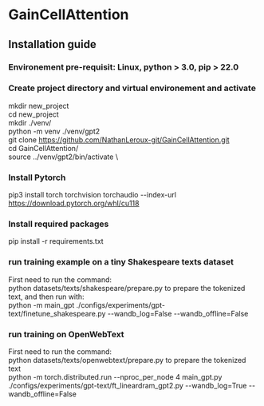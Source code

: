 # GainCellAttention

## Installation guide

### Environement pre-requisit: Linux, python > 3.0, pip > 22.0
### Create project directory and virtual environement and activate

mkdir new_project \
cd new_project \
mkdir ./venv/ \
python -m venv ./venv/gpt2 \
git clone https://github.com/NathanLeroux-git/GainCellAttention.git \
cd GainCellAttention/ \
source ../venv/gpt2/bin/activate \

### Install Pytorch
pip3 install torch torchvision torchaudio --index-url https://download.pytorch.org/whl/cu118

### Install required packages
pip install -r requirements.txt

### run training example on a tiny Shakespeare texts dataset
First need to run the command: \
python datasets/texts/shakespeare/prepare.py to prepare the tokenized text, and then run with: \
python -m main_gpt ./configs/experiments/gpt-text/finetune_shakespeare.py --wandb_log=False --wandb_offline=False


### run training on OpenWebText
First need to run the command: \
python datasets/texts/openwebtext/prepare.py to prepare the tokenized text \
python -m torch.distributed.run --nproc_per_node 4 main_gpt.py ./configs/experiments/gpt-text/ft_lineardram_gpt2.py --wandb_log=True --wandb_offline=False
